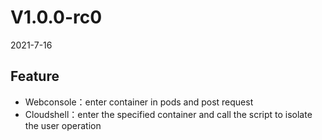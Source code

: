 # V1.0.0-rc0

2021-7-16

## Feature

- Webconsole：enter container in pods and post request
- Cloudshell：enter the specified container and call the script to isolate the user operation